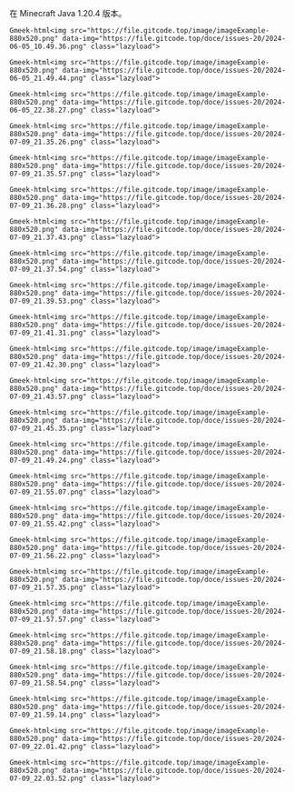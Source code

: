 在 Minecraft Java 1.20.4 版本。

`Gmeek-html<img src="https://file.gitcode.top/image/imageExample-880x520.png" data-img="https://file.gitcode.top/doce/issues-20/2024-06-05_10.49.36.png" class="lazyload">`

`Gmeek-html<img src="https://file.gitcode.top/image/imageExample-880x520.png" data-img="https://file.gitcode.top/doce/issues-20/2024-06-05_21.49.44.png" class="lazyload">`

`Gmeek-html<img src="https://file.gitcode.top/image/imageExample-880x520.png" data-img="https://file.gitcode.top/doce/issues-20/2024-06-05_22.38.27.png" class="lazyload">`

`Gmeek-html<img src="https://file.gitcode.top/image/imageExample-880x520.png" data-img="https://file.gitcode.top/doce/issues-20/2024-07-09_21.35.26.png" class="lazyload">`

`Gmeek-html<img src="https://file.gitcode.top/image/imageExample-880x520.png" data-img="https://file.gitcode.top/doce/issues-20/2024-07-09_21.35.57.png" class="lazyload">`

`Gmeek-html<img src="https://file.gitcode.top/image/imageExample-880x520.png" data-img="https://file.gitcode.top/doce/issues-20/2024-07-09_21.36.28.png" class="lazyload">`

`Gmeek-html<img src="https://file.gitcode.top/image/imageExample-880x520.png" data-img="https://file.gitcode.top/doce/issues-20/2024-07-09_21.37.43.png" class="lazyload">`

`Gmeek-html<img src="https://file.gitcode.top/image/imageExample-880x520.png" data-img="https://file.gitcode.top/doce/issues-20/2024-07-09_21.37.54.png" class="lazyload">`

`Gmeek-html<img src="https://file.gitcode.top/image/imageExample-880x520.png" data-img="https://file.gitcode.top/doce/issues-20/2024-07-09_21.39.53.png" class="lazyload">`

`Gmeek-html<img src="https://file.gitcode.top/image/imageExample-880x520.png" data-img="https://file.gitcode.top/doce/issues-20/2024-07-09_21.41.31.png" class="lazyload">`

`Gmeek-html<img src="https://file.gitcode.top/image/imageExample-880x520.png" data-img="https://file.gitcode.top/doce/issues-20/2024-07-09_21.42.30.png" class="lazyload">`

`Gmeek-html<img src="https://file.gitcode.top/image/imageExample-880x520.png" data-img="https://file.gitcode.top/doce/issues-20/2024-07-09_21.43.57.png" class="lazyload">`

`Gmeek-html<img src="https://file.gitcode.top/image/imageExample-880x520.png" data-img="https://file.gitcode.top/doce/issues-20/2024-07-09_21.45.35.png" class="lazyload">`

`Gmeek-html<img src="https://file.gitcode.top/image/imageExample-880x520.png" data-img="https://file.gitcode.top/doce/issues-20/2024-07-09_21.49.24.png" class="lazyload">`

`Gmeek-html<img src="https://file.gitcode.top/image/imageExample-880x520.png" data-img="https://file.gitcode.top/doce/issues-20/2024-07-09_21.55.07.png" class="lazyload">`

`Gmeek-html<img src="https://file.gitcode.top/image/imageExample-880x520.png" data-img="https://file.gitcode.top/doce/issues-20/2024-07-09_21.55.42.png" class="lazyload">`

`Gmeek-html<img src="https://file.gitcode.top/image/imageExample-880x520.png" data-img="https://file.gitcode.top/doce/issues-20/2024-07-09_21.56.22.png" class="lazyload">`

`Gmeek-html<img src="https://file.gitcode.top/image/imageExample-880x520.png" data-img="https://file.gitcode.top/doce/issues-20/2024-07-09_21.57.35.png" class="lazyload">`

`Gmeek-html<img src="https://file.gitcode.top/image/imageExample-880x520.png" data-img="https://file.gitcode.top/doce/issues-20/2024-07-09_21.57.57.png" class="lazyload">`

`Gmeek-html<img src="https://file.gitcode.top/image/imageExample-880x520.png" data-img="https://file.gitcode.top/doce/issues-20/2024-07-09_21.58.18.png" class="lazyload">`

`Gmeek-html<img src="https://file.gitcode.top/image/imageExample-880x520.png" data-img="https://file.gitcode.top/doce/issues-20/2024-07-09_21.58.54.png" class="lazyload">`

`Gmeek-html<img src="https://file.gitcode.top/image/imageExample-880x520.png" data-img="https://file.gitcode.top/doce/issues-20/2024-07-09_21.59.14.png" class="lazyload">`

`Gmeek-html<img src="https://file.gitcode.top/image/imageExample-880x520.png" data-img="https://file.gitcode.top/doce/issues-20/2024-07-09_22.01.42.png" class="lazyload">`

`Gmeek-html<img src="https://file.gitcode.top/image/imageExample-880x520.png" data-img="https://file.gitcode.top/doce/issues-20/2024-07-09_22.03.52.png" class="lazyload">`

<!-- ##{"script":"<script src='https://file.gitcode.top/doce/issues-20/js/lazysizes.js'></script><script>$.imgLazyLoad()</script>"}## -->